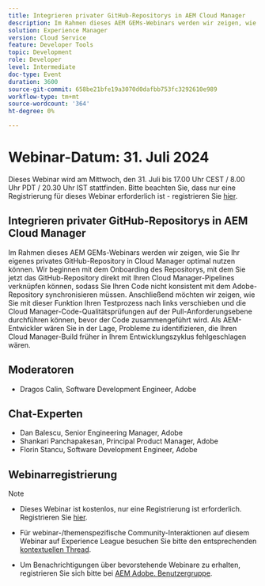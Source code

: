 ```yaml
---
title: Integrieren privater GitHub-Repositorys in AEM Cloud Manager
description: Im Rahmen dieses AEM GEMs-Webinars werden wir zeigen, wie Sie Ihr eigenes privates GitHub-Repository in Cloud Manager optimal nutzen können. Wir beginnen mit dem Onboarding des Repositorys, mit dem Sie jetzt das GitHub-Repository direkt mit Ihren Cloud Manager-Pipelines verknüpfen können, sodass Sie Ihren Code nicht konsistent mit dem Adobe-Repository synchronisieren müssen. Anschließend möchten wir zeigen, wie Sie mit dieser Funktion Ihren Testprozess nach links verschieben und die Cloud Manager-Code-Qualitätsprüfungen auf der Pull-Anforderungsebene durchführen können, bevor der Code zusammengeführt wird. Als AEM-Entwickler wären Sie in der Lage, Probleme zu identifizieren, die Ihren Cloud Manager-Build früher in Ihrem Entwicklungszyklus fehlgeschlagen wären.
solution: Experience Manager
version: Cloud Service
feature: Developer Tools
topic: Development
role: Developer
level: Intermediate
doc-type: Event
duration: 3600
source-git-commit: 658be21bfe19a3070d0dafbb753fc3292610e989
workflow-type: tm+mt
source-wordcount: '364'
ht-degree: 0%

---
```


# Webinar-Datum: 31. Juli 2024

Dieses Webinar wird am Mittwoch, den 31. Juli bis 17.00 Uhr CEST / 8.00 Uhr PDT / 20.30 Uhr IST stattfinden. Bitte beachten Sie, dass nur eine Registrierung für dieses Webinar erforderlich ist - registrieren Sie [hier](https://adobe.ly/3LmXfGk).

## Integrieren privater GitHub-Repositorys in AEM Cloud Manager

Im Rahmen dieses AEM GEMs-Webinars werden wir zeigen, wie Sie Ihr eigenes privates GitHub-Repository in Cloud Manager optimal nutzen können. Wir beginnen mit dem Onboarding des Repositorys, mit dem Sie jetzt das GitHub-Repository direkt mit Ihren Cloud Manager-Pipelines verknüpfen können, sodass Sie Ihren Code nicht konsistent mit dem Adobe-Repository synchronisieren müssen. Anschließend möchten wir zeigen, wie Sie mit dieser Funktion Ihren Testprozess nach links verschieben und die Cloud Manager-Code-Qualitätsprüfungen auf der Pull-Anforderungsebene durchführen können, bevor der Code zusammengeführt wird. Als AEM-Entwickler wären Sie in der Lage, Probleme zu identifizieren, die Ihren Cloud Manager-Build früher in Ihrem Entwicklungszyklus fehlgeschlagen wären.

## Moderatoren

* Dragos Calin, Software Development Engineer, Adobe

## Chat-Experten

* Dan Balescu, Senior Engineering Manager, Adobe
* Shankari Panchapakesan, Principal Product Manager, Adobe
* Florin Stancu, Software Development Engineer, Adobe

## Webinarregistrierung

>[!NOTE]
> 
>* Dieses Webinar ist kostenlos, nur eine Registrierung ist erforderlich. Registrieren Sie [hier](https://adobe.ly/3LmXfGk).
>
>* Für webinar-/themenspezifische Community-Interaktionen auf diesem Webinar auf Experience League besuchen Sie bitte den entsprechenden [kontextuellen Thread](https://adobe.ly/4f1jhMo).
>
>* Um Benachrichtigungen über bevorstehende Webinare zu erhalten, registrieren Sie sich bitte bei [AEM Adobe. Benutzergruppe](https://aem-augs.adobe.com/).
